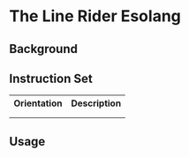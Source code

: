 # The Line Rider Esolang

## Background

## Instruction Set

<table markdown="1">
  <tr>
    <th>Orientation</th>
    <th>Description</th>
  </tr>
  <tr>
    <td></td>
    <td></td>
  </tr>
  <tr>
    <td></td>
    <td></td>
  </tr>
</table>

## Usage

